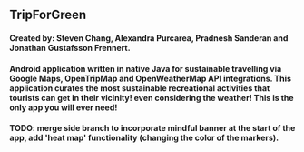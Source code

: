 ## TripForGreen
#### Created by: Steven Chang, Alexandra Purcarea, Pradnesh Sanderan and Jonathan Gustafsson Frennert. 

#### Android application written in native Java for sustainable travelling via Google Maps, OpenTripMap and OpenWeatherMap API integrations. This application curates the most sustainable recreational activities that tourists can get in their vicinity! even considering the weather! This is the only app you will ever need!

#### TODO: merge side branch to incorporate mindful banner at the start of the app, add 'heat map' functionality (changing the color of the markers).
